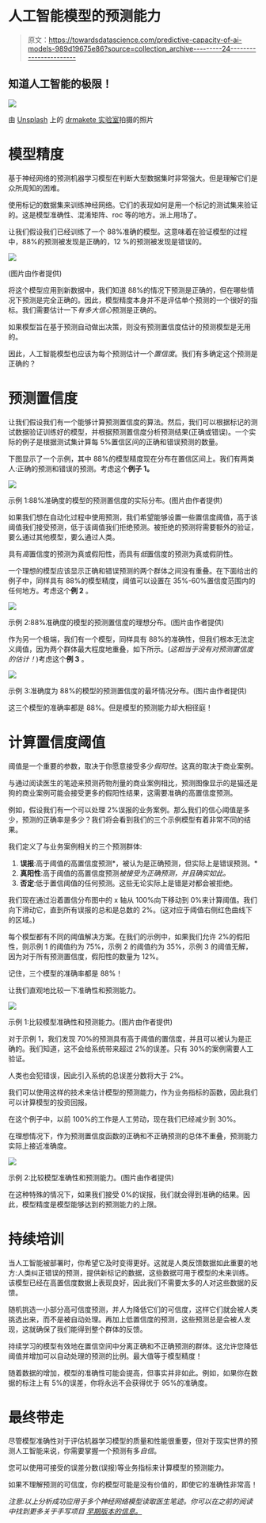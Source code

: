 # 人工智能模型的预测能力

> 原文：<https://towardsdatascience.com/predictive-capacity-of-ai-models-989d19675e86?source=collection_archive---------24----------------------->

## 知道人工智能的极限！

![](img/759414c153eb2c3e1c4c0180f6b010dd.png)

由 [Unsplash](https://unsplash.com/s/photos/capacity?utm_source=unsplash&utm_medium=referral&utm_content=creditCopyText) 上的 [drmakete 实验室](https://unsplash.com/@drmakete?utm_source=unsplash&utm_medium=referral&utm_content=creditCopyText)拍摄的照片

# 模型精度

基于神经网络的预测机器学习模型在判断大型数据集时非常强大。但是理解它们是众所周知的困难。

使用标记的数据集来训练神经网络。它们的表现如何是用一个标记的测试集来验证的。这是模型准确性、混淆矩阵、roc 等的地方。派上用场了。

让我们假设我们已经训练了一个 88%准确的模型。这意味着在验证模型的过程中，88%的预测被发现是正确的，12 %的预测被发现是错误的。

![](img/d3ee6cf86d32cce3244847b72cf78acb.png)

(图片由作者提供)

将这个模型应用到新数据中，我们知道 88%的情况下预测是正确的，但在哪些情况下预测是完全正确的。因此，模型精度本身并不是评估单个预测的一个很好的指标。我们需要估计一下*有多大信心*预测是正确的。

如果模型旨在基于预测自动做出决策，则没有预测置信度估计的预测模型是无用的。

因此，人工智能模型也应该为每个预测估计一个*置信度*。我们有多确定这个预测是正确的？

# 预测置信度

让我们假设我们有一个能够计算预测置信度的算法。然后，我们可以根据标记的测试数据验证训练好的模型，并根据预测置信度分析预测结果(正确或错误)。一个实际的例子是根据测试集计算每 5%置信区间的正确和错误预测的数量。

下图显示了一个示例，其中 88%的模型精度现在分布在置信区间上。我们有两类人:正确的预测和错误的预测。考虑这个**例子 1。**

![](img/f0c0165bac84ade6773947d209627990.png)

示例 1:88%准确度的模型的预测置信度的实际分布。(图片由作者提供)

如果我们想在自动化过程中使用预测，我们希望能够设置一些置信度阈值，高于该阈值我们接受预测，低于该阈值我们拒绝预测。被拒绝的预测将需要额外的验证，要么通过其他模型，要么通过人类。

具有*高*置信度的预测为真或假阳性，而具有*低*置信度的预测为真或假阴性。

一个理想的模型应该显示正确和错误预测的两个群体之间没有重叠。在下面给出的例子中，同样具有 88%的模型精度，阈值可以设置在 35%-60%置信度范围内的任何地方。考虑这个**例 2** 。

![](img/27570f2a3466778eb8386077ea51c7b3.png)

示例 2:88%准确度的模型的预测置信度的理想分布。(图片由作者提供)

作为另一个极端，我们有一个模型，同样具有 88%的准确性，但我们根本无法定义阈值，因为两个群体最大程度地重叠，如下所示。(*这相当于没有对预测置信度的估计！*)考虑这个**例 3** 。

![](img/b5cc5d6ca0398804ae7976382825cec0.png)

示例 3:准确度为 88%的模型的预测置信度的最坏情况分布。(图片由作者提供)

这三个模型的准确率都是 88%。但是模型的预测能力却大相径庭！

# 计算置信度阈值

阈值是一个重要的参数，取决于你愿意接受多少*假阳性*。这真的取决于商业案例。

与通过阅读医生的笔迹来预测药物剂量的商业案例相比，预测图像显示的是猫还是狗的商业案例可能会接受更多的假阳性结果，这需要准确的高置信度预测。

例如，假设我们有一个可以处理 2%误报的业务案例。那么我们的信心阈值是多少，预测的正确率是多少？我们将会看到我们的三个示例模型有着非常不同的结果。

我们定义了与业务案例相关的三个预测群体:

1.  **误报**:高于阈值的高置信度预测*，被认为是正确预测，但实际上是错误预测。*
2.  **真阳性**:高于阈值的高置信度预测*被接受为正确预测，并且确实如此。*
3.  **否定**:低于置信阈值的任何预测。这些无论实际上是错是对都会被拒绝。

我们现在通过沿着置信分布图中的 x 轴从 100%向下移动到 0%来计算阈值。我们向下滑动它，直到所有误报的总和是总数的 2%。(这对应于阈值右侧红色曲线下的区域。)

每个模型都有不同的阈值解决方案。在我们的示例中，如果我们允许 2%的假阳性，则示例 1 的阈值约为 75%，示例 2 的阈值约为 35%，示例 3 的阈值无解，因为对于所有预测置信度，假阳性的数量为 12%。

记住，三个模型的准确率都是 88%！

让我们直观地比较一下准确性和预测能力。

![](img/ba8680e08f938b4613a5658d5121f249.png)

示例 1:比较模型准确性和预测能力。(图片由作者提供)

对于示例 1，我们发现 70%的预测具有高于阈值的置信度，并且可以被认为是正确的。我们知道，这不会给系统带来超过 2%的误差。只有 30%的案例需要人工验证。

人类也会犯错误，因此引入系统的总误差分数将大于 2%。

我们可以使用这样的技术来估计模型的预测能力，作为业务指标的函数，因此我们可以计算模型的投资回报。

在这个例子中，以前 100%的工作是人工劳动，现在我们已经减少到 30%。

在理想情况下，作为预测置信度函数的正确和不正确预测的总体不重叠，预测能力实际上接近准确度。

![](img/cbda37089c0d6e10502fcae1c735149c.png)

示例 2:比较模型准确性和预测能力。(图片由作者提供)

在这种特殊的情况下，如果我们接受 0%的误报，我们就会得到准确的结果。因此，模型精度是模型能够达到的预测能力的上限。

# 持续培训

当人工智能被部署时，你希望它及时变得更好。这就是人类反馈数据如此重要的地方:人类纠正错误的预测，提供新标记的数据，这些数据可用于模型的未来训练。该模型已经在高置信度数据上表现良好，因此我们不需要太多的人对这些数据的反馈。

随机挑选一小部分高可信度预测，并人为降低它们的可信度，这样它们就会被人类挑选出来，而不是被自动处理。再加上低置信度的预测，这些预测总是会被人发现，这就确保了我们能得到整个群体的反馈。

持续学习的模型有效地在置信空间中分离正确和不正确预测的群体。这允许您降低阈值并增加可以自动处理的预测的比例。最大值等于模型精度！

随着数据的增加，模型的准确性可能会提高，但事实并非如此。例如，如果你在数据的标注上有 5%的误差，你将永远不会获得优于 95%的准确度。

# 最终带走

尽管模型准确性对于评估机器学习模型的质量和性能很重要，但对于现实世界的预测人工智能来说，你需要掌握一个预测有多*自信*。

您可以使用可接受的误差分数(误报)等业务指标来计算模型的预测能力。

如果不理解预测的可信度，你的模型可能是没有价值的，即使它的准确性非常高！

*注意:以上分析成功应用于多个神经网络模型读取医生笔迹。你可以在之前的阅读中找到更多关于手写项目* [*早期版本的信息。*](/deciphering-doctors-handwriting-using-deep-learning-b3fce634f2e1)